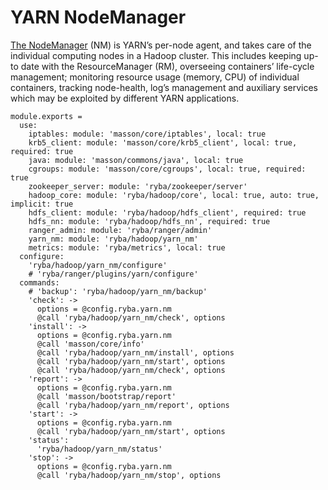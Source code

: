 
# YARN NodeManager

[The NodeManager](http://hadoop.apache.org/docs/current/hadoop-yarn/hadoop-yarn-site/YARN.htm) (NM) is YARN’s per-node agent,
and takes care of the individual
computing nodes in a Hadoop cluster. This includes keeping up-to date with the
ResourceManager (RM), overseeing containers’ life-cycle management; monitoring
resource usage (memory, CPU) of individual containers, tracking node-health,
log’s management and auxiliary services which may be exploited by different YARN
applications.

    module.exports =
      use:
        iptables: module: 'masson/core/iptables', local: true
        krb5_client: module: 'masson/core/krb5_client', local: true, required: true
        java: module: 'masson/commons/java', local: true
        cgroups: module: 'masson/core/cgroups', local: true, required: true
        zookeeper_server: module: 'ryba/zookeeper/server'
        hadoop_core: module: 'ryba/hadoop/core', local: true, auto: true, implicit: true
        hdfs_client: module: 'ryba/hadoop/hdfs_client', required: true
        hdfs_nn: module: 'ryba/hadoop/hdfs_nn', required: true
        ranger_admin: module: 'ryba/ranger/admin'
        yarn_nm: module: 'ryba/hadoop/yarn_nm'
        metrics: module: 'ryba/metrics', local: true
      configure:
        'ryba/hadoop/yarn_nm/configure'
        # 'ryba/ranger/plugins/yarn/configure'
      commands:
        # 'backup': 'ryba/hadoop/yarn_nm/backup'
        'check': ->
          options = @config.ryba.yarn.nm
          @call 'ryba/hadoop/yarn_nm/check', options
        'install': ->
          options = @config.ryba.yarn.nm
          @call 'masson/core/info'
          @call 'ryba/hadoop/yarn_nm/install', options
          @call 'ryba/hadoop/yarn_nm/start', options
          @call 'ryba/hadoop/yarn_nm/check', options
        'report': ->
          options = @config.ryba.yarn.nm
          @call 'masson/bootstrap/report'
          @call 'ryba/hadoop/yarn_nm/report', options
        'start': ->
          options = @config.ryba.yarn.nm
          @call 'ryba/hadoop/yarn_nm/start', options
        'status':
          'ryba/hadoop/yarn_nm/status'
        'stop': ->
          options = @config.ryba.yarn.nm
          @call 'ryba/hadoop/yarn_nm/stop', options
